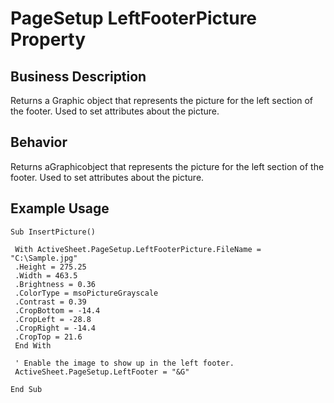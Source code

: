 # PageSetup LeftFooterPicture Property

## Business Description
Returns a Graphic object that represents the picture for the left section of the footer. Used to set attributes about the picture.

## Behavior
Returns aGraphicobject that represents the picture for the left section of the footer. Used to set attributes about the picture.

## Example Usage
```vba
Sub InsertPicture() 
 
 With ActiveSheet.PageSetup.LeftFooterPicture.FileName = "C:\Sample.jpg" 
 .Height = 275.25 
 .Width = 463.5 
 .Brightness = 0.36 
 .ColorType = msoPictureGrayscale 
 .Contrast = 0.39 
 .CropBottom = -14.4 
 .CropLeft = -28.8 
 .CropRight = -14.4 
 .CropTop = 21.6 
 End With 
 
 ' Enable the image to show up in the left footer. 
 ActiveSheet.PageSetup.LeftFooter = "&G" 
 
End Sub
```